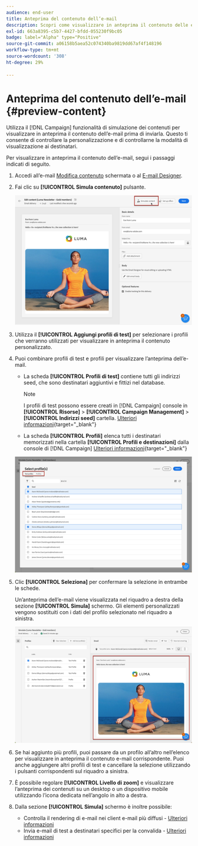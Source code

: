 ```yaml
---
audience: end-user
title: Anteprima del contenuto dell’e-mail
description: Scopri come visualizzare in anteprima il contenuto delle e-mail nell’interfaccia utente di Campaign Web
exl-id: 663a8395-c5b7-4427-bfdd-055230f9bc05
badge: label="Alpha" type="Positive"
source-git-commit: a06158b5aea52c074340ba9819dd67af4f148196
workflow-type: tm+mt
source-wordcount: '308'
ht-degree: 29%

---
```



# Anteprima del contenuto dell’e-mail {#preview-content}

Utilizza il [!DNL Campaign] funzionalità di simulazione dei contenuti per visualizzare in anteprima il contenuto dell’e-mail prima di inviarla. Questo ti consente di controllare la personalizzazione e di controllarne la modalità di visualizzazione ai destinatari.

Per visualizzare in anteprima il contenuto dell’e-mail, segui i passaggi indicati di seguito.

1. Accedi all’e-mail [Modifica contenuto](../content/edit-content.md) schermata o al [E-mail Designer](../content/get-started-email-designer.md).

1. Fai clic su **[!UICONTROL Simula contenuto]** pulsante.

   ![](assets/simulate-button.png)

1. Utilizza il **[!UICONTROL Aggiungi profili di test]** per selezionare i profili che verranno utilizzati per visualizzare in anteprima il contenuto personalizzato.

1. Puoi combinare profili di test e profili per visualizzare l’anteprima dell’e-mail.

   * La scheda **[!UICONTROL Profili di test]** contiene tutti gli indirizzi seed, che sono destinatari aggiuntivi e fittizi nel database.

      >[!NOTE]
      >
      >I profili di test possono essere creati in [!DNL Campaign] console in **[!UICONTROL Risorse]** > **[!UICONTROL Campaign Management]** > **[!UICONTROL Indirizzi seed]** cartella. [Ulteriori informazioni](https://experienceleague.adobe.com/docs/campaign-classic/using/sending-messages/using-seed-addresses/creating-seed-addresses.html){target="_blank"}

   * La scheda **[!UICONTROL Profili]** elenca tutti i destinatari memorizzati nella cartella **[!UICONTROL Profili e destinazioni]** dalla console di [!DNL Campaign] [Ulteriori informazioni](https://experienceleague.adobe.com/docs/campaign/campaign-v8/audience/view-profiles.html){target="_blank"}

   ![](assets/simulate-select-profiles.png)

1. Clic **[!UICONTROL Seleziona]** per confermare la selezione in entrambe le schede.

   Un’anteprima dell’e-mail viene visualizzata nel riquadro a destra della sezione **[!UICONTROL Simula]** schermo. Gli elementi personalizzati vengono sostituiti con i dati del profilo selezionato nel riquadro a sinistra.

   ![](assets/simulate-preview.png)

1. Se hai aggiunto più profili, puoi passare da un profilo all’altro nell’elenco per visualizzare in anteprima il contenuto e-mail corrispondente. Puoi anche aggiungere altri profili di test e cancellare la selezione utilizzando i pulsanti corrispondenti sul riquadro a sinistra.

1. È possibile regolare **[!UICONTROL Livello di zoom]** e visualizzare l’anteprima dei contenuti su un desktop o un dispositivo mobile utilizzando l’icona dedicata nell’angolo in alto a destra.

1. Dalla sezione **[!UICONTROL Simula]** schermo è inoltre possibile:
   * Controlla il rendering di e-mail nei client e-mail più diffusi - [Ulteriori informazioni](email-rendering.md)
   * Invia e-mail di test a destinatari specifici per la convalida - [Ulteriori informazioni](proofs.md)



